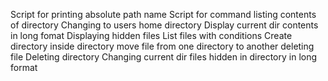 Script for printing absolute path name
Script for command listing contents of directory
Changing to users home directory
Display current dir contents in long fomat
Displaying hidden files
List files with conditions
Create directory inside directory
move file from one directory to another
deleting file
Deleting directory
Changing current dir
files hidden in directory in long format
